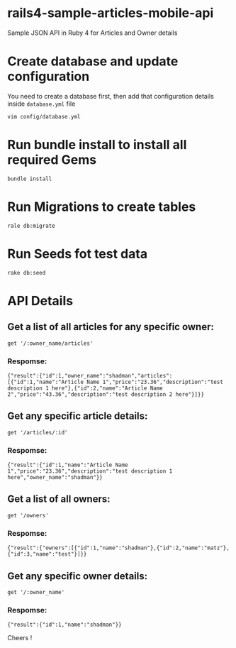 # rails4-sample-articles-mobile-api

Sample JSON API in Ruby 4 for Articles and Owner details

# Create database and update configuration

You need to create a database first, then add that configuration details inside `database.yml` file

	vim config/database.yml


# Run bundle install to install all required Gems

	bundle install

# Run Migrations to create tables

	rale db:migrate

# Run Seeds fot test data

	rake db:seed

# API Details

## Get a list of all articles for any specific owner:

	get '/:owner_name/articles'

### Respomse:
	
	{"result":{"id":1,"owner_name":"shadman","articles":[{"id":1,"name":"Article Name 1","price":"23.36","description":"test description 1 here"},{"id":2,"name":"Article Name 2","price":"43.36","description":"test description 2 here"}]}}


## Get any specific article details:

	get '/articles/:id'

### Respomse:

	{"result":{"id":1,"name":"Article Name 1","price":"23.36","description":"test description 1 here","owner_name":"shadman"}}


## Get a list of all owners:

	get '/owners'

### Respomse:

	{"result":{"owners":[{"id":1,"name":"shadman"},{"id":2,"name":"matz"},{"id":3,"name":"test"}]}}


## Get any specific owner details:

	get '/:owner_name'

### Respomse:

	{"result":{"id":1,"name":"shadman"}}


Cheers !
